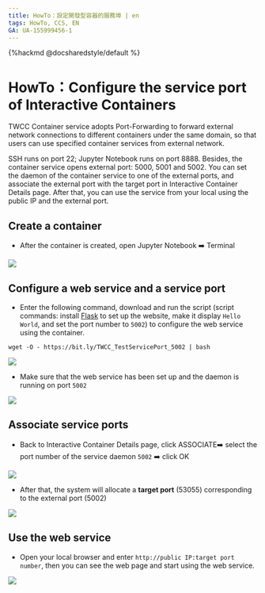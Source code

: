 ```yaml
---
title: HowTo：設定開發型容器的服務埠 | en
tags: HowTo, CCS, EN
GA: UA-155999456-1
---
```


{%hackmd @docsharedstyle/default %}


# HowTo：Configure the service port of Interactive Containers

TWCC Container service adopts Port-Forwarding to forward external network connections to different containers under the same domain, so that users can use specified container services from external network.

SSH runs on port 22; Jupyter Notebook runs on port 8888. Besides, the container service opens external port: 5000, 5001 and 5002. You can set the daemon of the container service to one of the external ports, and associate the external port with the target port in Interactive Container Details page. After that, you can use the service from your local using the public IP and the external port.



## Create a container

- After the container is created, open Jupyter Notebook :arrow_right: Terminal

![](https://cos.twcc.ai/SYS-MANUAL/uploads/upload_42fac0b7acc6b4a74b8ba792c022bb5d.png)


## Configure a web service and a service port

- Enter the following command, download and run the script (script commands: install [Flask](https://flask.palletsprojects.com/en/1.1.x/) to set up the website, make it display `Hello World`, and set the port number to `5002`) to configure the web service using the container.
```bash=
wget -O - https://bit.ly/TWCC_TestServicePort_5002 | bash
```
![](https://i.imgur.com/TCStO51.png)
        
- Make sure that the web service has been set up and the daemon is running on port `5002`
        
![](https://i.imgur.com/XKvEMYX.png)

## Associate service ports
        
- Back to Interactive Container Details page, click ASSOCIATE:arrow_right: select the port number of the service daemon `5002` :arrow_right: click OK
        
![](https://cos.twcc.ai/SYS-MANUAL/uploads/upload_384f2febec1ccdaf1c98a3e8b693efb3.png)

        
- After that, the system will allocate a **target port** (53055) corresponding to the external port (5002)
        
![](https://cos.twcc.ai/SYS-MANUAL/uploads/upload_d916b86e079a007d7b2e51a925db2ad5.png)


## Use the web service
        
- Open your local browser and enter `http://public IP:target port number`, then you can see the web page and start using the web service.

![](https://i.imgur.com/Za4GoFg.png)
         


